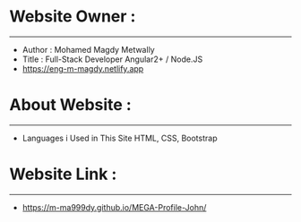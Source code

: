 # Website Owner :
-----------------------
- Author : Mohamed Magdy Metwally
- Title : Full-Stack Developer Angular2+ / Node.JS
- https://eng-m-magdy.netlify.app
#
# About Website :
-----------------------
- Languages i Used in This Site HTML, CSS, Bootstrap
#
# Website Link :
------------------------
- https://m-ma999dy.github.io/MEGA-Profile-John/
